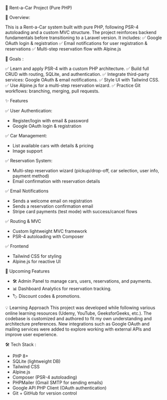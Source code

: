 🚗 Rent-a-Car Project (Pure PHP)

📌 Overview:

This is a Rent-a-Car system built with pure PHP, following PSR-4 autoloading and a custom MVC structure.
The project reinforces backend fundamentals before transitioning to a Laravel version.
It includes:
✅ Google OAuth login & registration
✅ Email notifications for user registration & reservations
✅ Multi-step reservation flow with Alpine.js

🎯 Goals :

✅ Learn and apply PSR-4 with a custom PHP architecture.
✅ Build full CRUD with routing, SQLite, and authentication.
✅ Integrate third-party services: Google OAuth & email notifications.
✅ Style UI with Tailwind CSS.
✅ Use Alpine.js for a multi-step reservation wizard.
✅ Practice Git workflows: branching, merging, pull requests.

✨ Features 

✅ User Authentication:

- Register/login with email & password
- Google OAuth login & registration
  
✅ Car Management:

- List available cars with details & pricing
- Image support
  
✅ Reservation System:

- Multi-step reservation wizard (pickup/drop-off, car selection, user info, payment method)
- Email confirmation with reservation details
  
✅ Email Notifications

- Sends a welcome email on registration
- Sends a reservation confirmation email
- Stripe card payments (test mode) with success/cancel flows
  
✅ Routing & MVC

- Custom lightweight MVC framework
- PSR-4 autoloading with Composer
  
✅ Frontend

- Tailwind CSS for styling
- Alpine.js for reactive UI

🚀 Upcoming Features
- 🛠 Admin Panel to manage cars, users, reservations, and payments.
- 📊 Dashboard Analytics for reservation tracking.
- 🏷 Discount codes & promotions.

💡 Learning Approach
This project was developed while following various online learning resources (Udemy, YouTube, GeeksforGeeks, etc.).
The codebase is customized and authored to fit my own understanding and architecture preferences.
New integrations such as Google OAuth and mailing services were added to explore working with external APIs and improve user experience.

🛠️ Tech Stack :
- PHP 8+
- SQLite (lightweight DB)
- Tailwind CSS
- Alpine.js
- Composer (PSR-4 autoloading)
- PHPMailer (Gmail SMTP for sending emails)
- Google API PHP Client (OAuth authentication)
- Git + GitHub for version control
